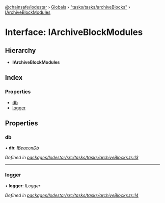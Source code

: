 [@chainsafe/lodestar](../README.md) › [Globals](../globals.md) › ["tasks/tasks/archiveBlocks"](../modules/_tasks_tasks_archiveblocks_.md) › [IArchiveBlockModules](_tasks_tasks_archiveblocks_.iarchiveblockmodules.md)

# Interface: IArchiveBlockModules

## Hierarchy

* **IArchiveBlockModules**

## Index

### Properties

* [db](_tasks_tasks_archiveblocks_.iarchiveblockmodules.md#db)
* [logger](_tasks_tasks_archiveblocks_.iarchiveblockmodules.md#logger)

## Properties

###  db

• **db**: *[IBeaconDb](_db_api_beacon_interface_.ibeacondb.md)*

*Defined in [packages/lodestar/src/tasks/tasks/archiveBlocks.ts:13](https://github.com/ChainSafe/lodestar/blob/b6353573c/packages/lodestar/src/tasks/tasks/archiveBlocks.ts#L13)*

___

###  logger

• **logger**: *ILogger*

*Defined in [packages/lodestar/src/tasks/tasks/archiveBlocks.ts:14](https://github.com/ChainSafe/lodestar/blob/b6353573c/packages/lodestar/src/tasks/tasks/archiveBlocks.ts#L14)*
